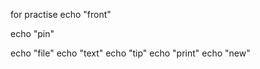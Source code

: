 
for practise
echo "front"

echo "pin"

echo "file"
echo "text"
echo "tip"
echo "print"
echo "new"


